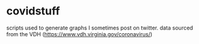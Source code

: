 # covidstuff
scripts used to generate graphs I sometimes post on twitter.  data sourced from the VDH (https://www.vdh.virginia.gov/coronavirus/)
